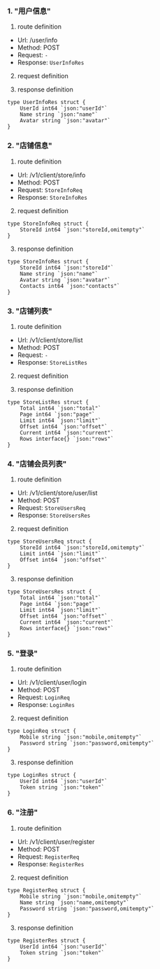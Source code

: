 ### 1. "用户信息"

1. route definition

- Url: /user/info
- Method: POST
- Request: `-`
- Response: `UserInfoRes`

2. request definition



3. response definition



```golang
type UserInfoRes struct {
	UserId int64 `json:"userId"`
	Name string `json:"name"`
	Avatar string `json:"avatar"`
}
```

### 2. "店铺信息"

1. route definition

- Url: /v1/client/store/info
- Method: POST
- Request: `StoreInfoReq`
- Response: `StoreInfoRes`

2. request definition



```golang
type StoreInfoReq struct {
	StoreId int64 `json:"storeId,omitempty"`
}
```


3. response definition



```golang
type StoreInfoRes struct {
	StoreId int64 `json:"storeId"`
	Name string `json:"name"`
	Avatar string `json:"avatar"`
	Contacts int64 `json:"contacts"`
}
```

### 3. "店铺列表"

1. route definition

- Url: /v1/client/store/list
- Method: POST
- Request: `-`
- Response: `StoreListRes`

2. request definition



3. response definition



```golang
type StoreListRes struct {
	Total int64 `json:"total"`
	Page int64 `json:"page"`
	Limit int64 `json:"limit"`
	Offset int64 `json:"offset"`
	Current int64 `json:"current"`
	Rows interface{} `json:"rows"`
}
```

### 4. "店铺会员列表"

1. route definition

- Url: /v1/client/store/user/list
- Method: POST
- Request: `StoreUsersReq`
- Response: `StoreUsersRes`

2. request definition



```golang
type StoreUsersReq struct {
	StoreId int64 `json:"storeId,omitempty"`
	Limit int64 `json:"limit"`
	Offset int64 `json:"offset"`
}
```


3. response definition



```golang
type StoreUsersRes struct {
	Total int64 `json:"total"`
	Page int64 `json:"page"`
	Limit int64 `json:"limit"`
	Offset int64 `json:"offset"`
	Current int64 `json:"current"`
	Rows interface{} `json:"rows"`
}
```

### 5. "登录"

1. route definition

- Url: /v1/client/user/login
- Method: POST
- Request: `LoginReq`
- Response: `LoginRes`

2. request definition



```golang
type LoginReq struct {
	Mobile string `json:"mobile,omitempty"`
	Password string `json:"password,omitempty"`
}
```


3. response definition



```golang
type LoginRes struct {
	UserId int64 `json:"userId"`
	Token string `json:"token"`
}
```

### 6. "注册"

1. route definition

- Url: /v1/client/user/register
- Method: POST
- Request: `RegisterReq`
- Response: `RegisterRes`

2. request definition



```golang
type RegisterReq struct {
	Mobile string `json:"mobile,omitempty"`
	Name string `json:"name,omitempty"`
	Password string `json:"password,omitempty"`
}
```


3. response definition



```golang
type RegisterRes struct {
	UserId int64 `json:"userId"`
	Token string `json:"token"`
}
```

